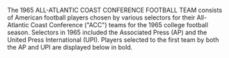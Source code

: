 The 1965 ALL-ATLANTIC COAST CONFERENCE FOOTBALL TEAM consists of American football players chosen by various selectors for their All-Atlantic Coast Conference ("ACC") teams for the 1965 college football season. Selectors in 1965 included the Associated Press (AP) and the United Press International (UPI). Players selected to the first team by both the AP and UPI are displayed below in bold.
